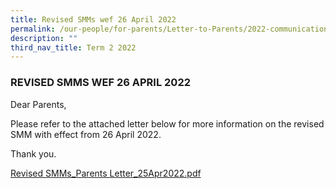 ```yaml
---
title: Revised SMMs wef 26 April 2022
permalink: /our-people/for-parents/Letter-to-Parents/2022-communications/Term-2-2022/revised-smms
description: ""
third_nav_title: Term 2 2022
---
```


### REVISED SMMS WEF 26 APRIL 2022

Dear Parents,  
  
Please refer to the attached letter below for more information on the revised SMM with effect from 26 April 2022.  
  
Thank you.  
  
[Revised SMMs_Parents Letter_25Apr2022.pdf](/files/Revised%20SMMs_Parents%20Letter_25Apr2022.pdf)